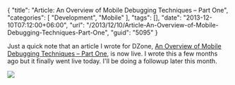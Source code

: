 {
	"title": "Article: An Overview of Mobile Debugging Techniques – Part One",
	"categories": [
		"Development",
		"Mobile"
	],
	"tags": [],
	"date": "2013-12-10T07:12:00+06:00",
	"url": "/2013/12/10/Article-An-Overview-of-Mobile-Debugging-Techniques-Part-One",
	"guid": "5095"
}

<p>
Just a quick note that an article I wrote for DZone, <a href="http://css.dzone.com/articles/overview-mobile-debugging">An Overview of Mobile Debugging Techniques – Part One</a>, is now live. I wrote this a few months ago but it finally went live today. I'll be doing a followup later this month.
</p>
<p>
<img src="http://www.raymondcamden.com/images/ffss.png" />
</p>